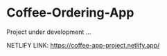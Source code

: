 # Coffee-Ordering-App
Project under development ...

NETLIFY LINK: https://coffee-app-project.netlify.app/
